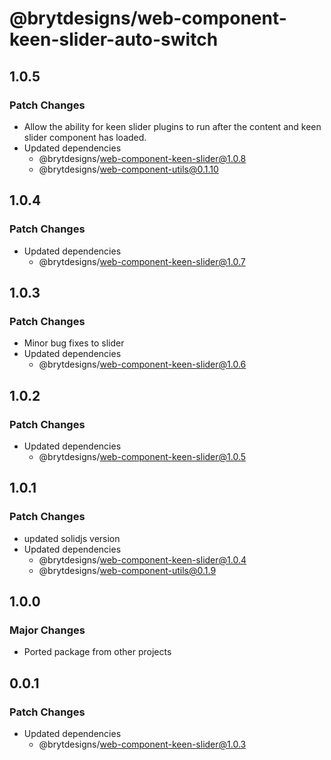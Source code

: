 # @brytdesigns/web-component-keen-slider-auto-switch

## 1.0.5

### Patch Changes

- Allow the ability for keen slider plugins to run after the content and keen slider component has loaded.
- Updated dependencies
  - @brytdesigns/web-component-keen-slider@1.0.8
  - @brytdesigns/web-component-utils@0.1.10

## 1.0.4

### Patch Changes

- Updated dependencies
  - @brytdesigns/web-component-keen-slider@1.0.7

## 1.0.3

### Patch Changes

- Minor bug fixes to slider
- Updated dependencies
  - @brytdesigns/web-component-keen-slider@1.0.6

## 1.0.2

### Patch Changes

- Updated dependencies
  - @brytdesigns/web-component-keen-slider@1.0.5

## 1.0.1

### Patch Changes

- updated solidjs version
- Updated dependencies
  - @brytdesigns/web-component-keen-slider@1.0.4
  - @brytdesigns/web-component-utils@0.1.9

## 1.0.0

### Major Changes

- Ported package from other projects

## 0.0.1

### Patch Changes

- Updated dependencies
  - @brytdesigns/web-component-keen-slider@1.0.3
